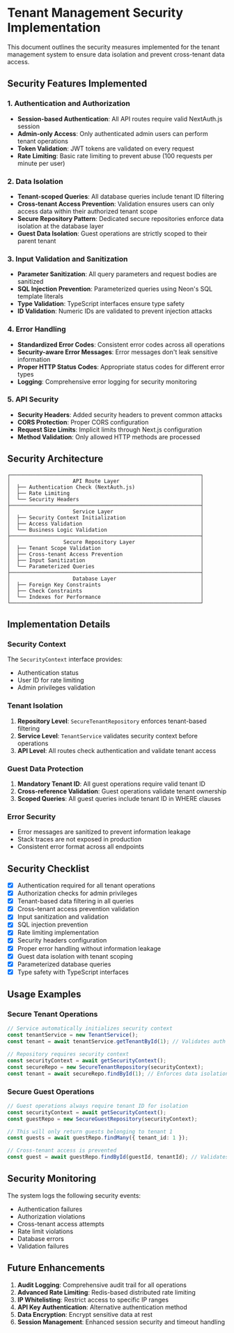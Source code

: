 # Tenant Management Security Implementation

This document outlines the security measures implemented for the tenant management system to ensure data isolation and prevent cross-tenant data access.

## Security Features Implemented

### 1. Authentication and Authorization

- **Session-based Authentication**: All API routes require valid NextAuth.js session
- **Admin-only Access**: Only authenticated admin users can perform tenant operations
- **Token Validation**: JWT tokens are validated on every request
- **Rate Limiting**: Basic rate limiting to prevent abuse (100 requests per minute per user)

### 2. Data Isolation

- **Tenant-scoped Queries**: All database queries include tenant ID filtering
- **Cross-tenant Access Prevention**: Validation ensures users can only access data within their authorized tenant scope
- **Secure Repository Pattern**: Dedicated secure repositories enforce data isolation at the database layer
- **Guest Data Isolation**: Guest operations are strictly scoped to their parent tenant

### 3. Input Validation and Sanitization

- **Parameter Sanitization**: All query parameters and request bodies are sanitized
- **SQL Injection Prevention**: Parameterized queries using Neon's SQL template literals
- **Type Validation**: TypeScript interfaces ensure type safety
- **ID Validation**: Numeric IDs are validated to prevent injection attacks

### 4. Error Handling

- **Standardized Error Codes**: Consistent error codes across all operations
- **Security-aware Error Messages**: Error messages don't leak sensitive information
- **Proper HTTP Status Codes**: Appropriate status codes for different error types
- **Logging**: Comprehensive error logging for security monitoring

### 5. API Security

- **Security Headers**: Added security headers to prevent common attacks
- **CORS Protection**: Proper CORS configuration
- **Request Size Limits**: Implicit limits through Next.js configuration
- **Method Validation**: Only allowed HTTP methods are processed

## Security Architecture

```
┌─────────────────────────────────────────────────────────────┐
│                    API Route Layer                          │
│  ├── Authentication Check (NextAuth.js)                     │
│  ├── Rate Limiting                                          │
│  └── Security Headers                                       │
├─────────────────────────────────────────────────────────────┤
│                    Service Layer                            │
│  ├── Security Context Initialization                        │
│  ├── Access Validation                                      │
│  └── Business Logic Validation                              │
├─────────────────────────────────────────────────────────────┤
│                 Secure Repository Layer                     │
│  ├── Tenant Scope Validation                                │
│  ├── Cross-tenant Access Prevention                         │
│  ├── Input Sanitization                                     │
│  └── Parameterized Queries                                  │
├─────────────────────────────────────────────────────────────┤
│                    Database Layer                           │
│  ├── Foreign Key Constraints                                │
│  ├── Check Constraints                                      │
│  └── Indexes for Performance                                │
└─────────────────────────────────────────────────────────────┘
```

## Implementation Details

### Security Context

The `SecurityContext` interface provides:

- Authentication status
- User ID for rate limiting
- Admin privileges validation

### Tenant Isolation

1. **Repository Level**: `SecureTenantRepository` enforces tenant-based filtering
2. **Service Level**: `TenantService` validates security context before operations
3. **API Level**: All routes check authentication and validate tenant access

### Guest Data Protection

1. **Mandatory Tenant ID**: All guest operations require valid tenant ID
2. **Cross-reference Validation**: Guest operations validate tenant ownership
3. **Scoped Queries**: All guest queries include tenant ID in WHERE clauses

### Error Security

- Error messages are sanitized to prevent information leakage
- Stack traces are not exposed in production
- Consistent error format across all endpoints

## Security Checklist

- [x] Authentication required for all tenant operations
- [x] Authorization checks for admin privileges
- [x] Tenant-based data filtering in all queries
- [x] Cross-tenant access prevention validation
- [x] Input sanitization and validation
- [x] SQL injection prevention
- [x] Rate limiting implementation
- [x] Security headers configuration
- [x] Proper error handling without information leakage
- [x] Guest data isolation with tenant scoping
- [x] Parameterized database queries
- [x] Type safety with TypeScript interfaces

## Usage Examples

### Secure Tenant Operations

```typescript
// Service automatically initializes security context
const tenantService = new TenantService();
const tenant = await tenantService.getTenantById(1); // Validates auth & access

// Repository requires security context
const securityContext = await getSecurityContext();
const secureRepo = new SecureTenantRepository(securityContext);
const tenant = await secureRepo.findById(1); // Enforces data isolation
```

### Secure Guest Operations

```typescript
// Guest operations always require tenant ID for isolation
const securityContext = await getSecurityContext();
const guestRepo = new SecureGuestRepository(securityContext);

// This will only return guests belonging to tenant 1
const guests = await guestRepo.findMany({ tenant_id: 1 });

// Cross-tenant access is prevented
const guest = await guestRepo.findById(guestId, tenantId); // Validates ownership
```

## Security Monitoring

The system logs the following security events:

- Authentication failures
- Authorization violations
- Cross-tenant access attempts
- Rate limit violations
- Database errors
- Validation failures

## Future Enhancements

1. **Audit Logging**: Comprehensive audit trail for all operations
2. **Advanced Rate Limiting**: Redis-based distributed rate limiting
3. **IP Whitelisting**: Restrict access to specific IP ranges
4. **API Key Authentication**: Alternative authentication method
5. **Data Encryption**: Encrypt sensitive data at rest
6. **Session Management**: Enhanced session security and timeout handling
